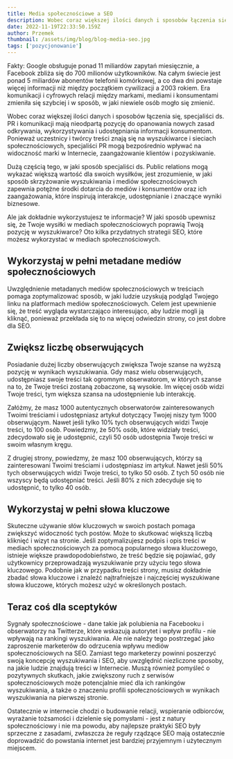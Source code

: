 ```yaml
---
title: Media społecznościowe a SEO
description: Wobec coraz większej ilości danych i sposobów łączenia się, specjaliści ds. PR i komunikacji mają nieodpartą pozycję do opanowania nowych zasad odkrywania, wykorzystywania i udostępniania informacji konsumentom
date: 2022-11-19T22:33:50.159Z
author: Przemek
thumbnail: /assets/img/blog/blog-media-seo.jpg
tags: ['pozycjonowanie']
---
```

Fakty: Google obsługuje ponad 11 miliardów zapytań miesięcznie, a Facebook zbliża się do 700 milionów użytkowników. Na całym świecie jest ponad 5 miliardów abonentów telefonii komórkowej, a co dwa dni powstaje więcej informacji niż między początkiem cywilizacji a 2003 rokiem. Era komunikacji i cyfrowych relacji między markami, mediami i konsumentami zmieniła się szybciej i w sposób, w jaki niewiele osób mogło się zmienić.

Wobec coraz większej ilości danych i sposobów łączenia się, specjaliści ds. PR i komunikacji mają nieodpartą pozycję do opanowania nowych zasad odkrywania, wykorzystywania i udostępniania informacji konsumentom. Ponieważ uczestnicy i twórcy treści znają się na wyszukiwarce i sieciach społecznościowych, specjaliści PR mogą bezpośrednio wpływać na widoczność marki w Internecie, zaangażowanie klientów i pozyskiwanie.

Dużą częścią tego, w jaki sposób specjaliści ds. Public relations mogą wykazać większą wartość dla swoich wysiłków, jest zrozumienie, w jaki sposób skrzyżowanie wyszukiwania i mediów społecznościowych zapewnia potężne środki dotarcia do mediów i konsumentów oraz ich zaangażowania, które inspirują interakcje, udostępnianie i znaczące wyniki biznesowe.

Ale jak dokładnie wykorzystujesz te informacje? W jaki sposób upewnisz się, że Twoje wysiłki w mediach społecznościowych poprawią Twoją pozycję w wyszukiwarce? Oto kilka przydatnych strategii SEO, które możesz wykorzystać w mediach społecznościowych.

## Wykorzystaj w pełni metadane mediów społecznościowych

Uwzględnienie metadanych mediów społecznościowych w treściach pomaga zoptymalizować sposób, w jaki ludzie uzyskują podgląd Twojego linku na platformach mediów społecznościowych. Celem jest upewnienie się, że treść wygląda wystarczająco interesująco, aby ludzie mogli ją kliknąć, ponieważ przekłada się to na więcej odwiedzin strony, co jest dobre dla SEO.

## Zwiększ liczbę obserwujących

Posiadanie dużej liczby obserwujących zwiększa Twoje szanse na wyższą pozycję w wynikach wyszukiwania. Gdy masz wielu obserwujących, udostępniasz swoje treści tak ogromnym obserwatorom, w których szanse na to, że Twoje treści zostaną zobaczone, są wysokie. Im więcej osób widzi Twoje treści, tym większa szansa na udostępnienie lub interakcję.

Załóżmy, że masz 1000 autentycznych obserwatorów zainteresowanych Twoimi treściami i udostępniasz artykuł dotyczący Twojej niszy tym 1000 obserwującym. Nawet jeśli tylko 10% tych obserwujących widzi Twoje treści, to 100 osób. Powiedzmy, że 50% osób, które widziały treści, zdecydowało się je udostępnić, czyli 50 osób udostępnia Twoje treści w swoim własnym kręgu.

Z drugiej strony, powiedzmy, że masz 100 obserwujących, którzy są zainteresowani Twoimi treściami i udostępniasz im artykuł. Nawet jeśli 50% tych obserwujących widzi Twoje treści, to tylko 50 osób. Z tych 50 osób nie wszyscy będą udostępniać treści. Jeśli 80% z nich zdecyduje się to udostępnić, to tylko 40 osób.

## Wykorzystaj w pełni słowa kluczowe

Skuteczne używanie słów kluczowych w swoich postach pomaga zwiększyć widoczność tych postów. Może to skutkować większą liczbą kliknięć i wizyt na stronie. Jeśli zoptymalizujesz podpis i opis treści w mediach społecznościowych za pomocą popularnego słowa kluczowego, istnieje większe prawdopodobieństwo, że treść będzie się pojawiać, gdy użytkownicy przeprowadzają wyszukiwanie przy użyciu tego słowa kluczowego. Podobnie jak w przypadku treści strony, musisz dokładnie zbadać słowa kluczowe i znaleźć najtrafniejsze i najczęściej wyszukiwane słowa kluczowe, których możesz użyć w określonych postach.

## Teraz coś dla sceptyków

Sygnały społecznościowe - dane takie jak polubienia na Facebooku i obserwatorzy na Twitterze, które wskazują autorytet i wpływ profilu - nie wpływają na rankingi wyszukiwania. Ale nie należy tego postrzegać jako zaproszenie marketerów do odrzucenia wpływu mediów społecznościowych na SEO. Zamiast tego marketerzy powinni poszerzyć swoją koncepcję wyszukiwania i SEO, aby uwzględnić niezliczone sposoby, na jakie ludzie znajdują treści w Internecie. Muszą również pomyśleć o pozytywnych skutkach, jakie zwiększony ruch z serwisów społecznościowych może potencjalnie mieć dla ich rankingów wyszukiwania, a także o znaczeniu profili społecznościowych w wynikach wyszukiwania na pierwszej stronie.

Ostatecznie w internecie chodzi o budowanie relacji, wspieranie odbiorców, wyrażanie tożsamości i dzielenie się pomysłami - jest z natury społecznościowy i nie ma powodu, aby najlepsze praktyki SEO były sprzeczne z zasadami, zwłaszcza że reguły rządzące SEO mają ostatecznie doprowadzić do powstania internet jest bardziej przyjemnym i użytecznym miejscem.